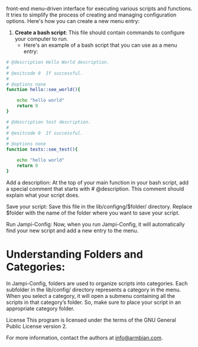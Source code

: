 front-end menu-driven interface for executing various scripts and functions. It tries to simplify the process of creating and managing configuration options. Here's how you can create a new menu entry:

1. **Create a bash script**: This file should contain commands to configure your computer to run.
    - Here's an example of a bash script that you can use as a menu entry:

```bash
# @description Hello World description.
#
# @exitcode 0  If successful.
#
# @options none
function hello::see_world(){

	echo "hello world"
    return 0
}

# @description test description.
#
# @exitcode 0  If successful.
#
# @options none
function tests::see_test(){

	echo "hello world"
    return 0
}
```
Add a description: At the top of your main function in your bash script, add a special comment that starts with # @description. This comment should explain what your script does.

Save your script: Save this file in the lib/configng/$folder/ directory. Replace $folder with the name of the folder where you want to save your script.

Run Jampi-Config: Now, when you run Jampi-Config, it will automatically find your new script and add a new entry to the menu.

# Understanding Folders and Categories: 

In Jampi-Config, folders are used to organize scripts into categories. Each subfolder in the lib/config/ directory represents a category in the menu. When you select a category, it will open a submenu containing all the scripts in that category’s folder. So, make sure to place your script in an appropriate category folder.


License
This program is licensed under the terms of the GNU General Public License version 2.

For more information, contact the authors at info@armbian.com.

